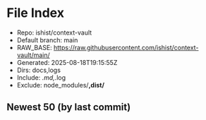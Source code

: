# File Index

- Repo: ishist/context-vault
- Default branch: main
- RAW_BASE: https://raw.githubusercontent.com/ishist/context-vault/main/
- Generated: 2025-08-18T19:15:55Z
- Dirs: docs,logs
- Include: *.md,*.log
- Exclude: node_modules/**,dist/**

## Newest 50 (by last commit)

